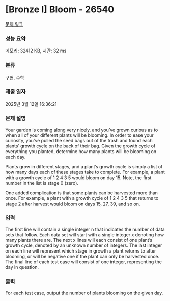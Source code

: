 # [Bronze I] Bloom - 26540 

[문제 링크](https://www.acmicpc.net/problem/26540) 

### 성능 요약

메모리: 32412 KB, 시간: 32 ms

### 분류

구현, 수학

### 제출 일자

2025년 3월 12일 16:36:21

### 문제 설명

<p>Your garden is coming along very nicely, and you’ve grown curious as to when all of your different plants will be blooming. In order to ease your curiosity, you’ve pulled the seed bags out of the trash and found each plants’ growth cycle on the back of their bag. Given the growth cycle of everything you planted, determine how many plants will be blooming on each day.</p>

<p>Plants grow in different stages, and a plant’s growth cycle is simply a list of how many days each of these stages take to complete. For example, a plant with a growth cycle of 1 2 4 3 5 would bloom on day 15. Note, the first number in the list is stage 0 (zero).</p>

<p>One added complication is that some plants can be harvested more than once. For example, a plant with a growth cycle of 1 2 4 3 5 that returns to stage 2 after harvest would bloom on days 15, 27, 39, and so on.</p>

### 입력 

 <p>The first line will contain a single integer n that indicates the number of data sets that follow. Each data set will start with a single integer x denoting how many plants there are. The next x lines will each consist of one plant’s growth cycle, denoted by an unknown number of integers. The last integer on each line will represent which stage in growth a plant returns to after blooming, or will be negative one if the plant can only be harvested once. The final line of each test case will consist of one integer, representing the day in question.</p>

### 출력 

 <p>For each test case, output the number of plants blooming on the given day.</p>

